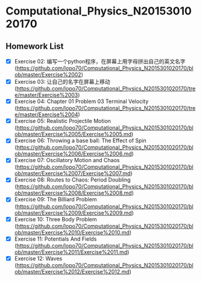 # Computational_Physics_N2015301020170
## Homework List
- [x] Exercise 02: 编写一个python程序，在屏幕上用字母拼出自己的英文名字 (https://github.com/lopo70/Computational_Physics_N2015301020170/blob/master/Exercise%2002)
- [x] Exercise 03: 让自己的名字在屏幕上移动
(https://github.com/lopo70/Computational_Physics_N2015301020170/tree/master/Exercise%2003)
- [x] Exercise 04: Chapter 01 Problem 03 Terminal Velocity
(https://github.com/lopo70/Computational_Physics_N2015301020170/tree/master/Exercise%2004)
- [x] Exercise 05: Realistic Projectile Motion
(https://github.com/lopo70/Computational_Physics_N2015301020170/blob/master/Exercise%2005/Exercise%2005.md)
- [x] Exercise 06: Throwing a base ball: The Effect of Spin
(https://github.com/lopo70/Computational_Physics_N2015301020170/blob/master/Exercise%2006/Exercise%2006.md)
- [x] Exercise 07: Oscillatory Motion and Chaos
(https://github.com/lopo70/Computational_Physics_N2015301020170/blob/master/Exercise%2007/Exercise%2007.md)
- [x] Exercise 08: Routes to Chaos: Period Doubling
(https://github.com/lopo70/Computational_Physics_N2015301020170/blob/master/Exercise%2008/Exercise%2008.md)
- [x] Exercise 09: The Billiard Problem
(https://github.com/lopo70/Computational_Physics_N2015301020170/blob/master/Exercise%2009/Exercise%2009.md)
- [x] Exercise 10: Three Body Problem
(https://github.com/lopo70/Computational_Physics_N2015301020170/blob/master/Exercise%2010/Exercise%2010.md)
- [x] Exercise 11: Potentials And Fields
(https://github.com/lopo70/Computational_Physics_N2015301020170/blob/master/Exercise%2011/Exercise%2011.md)
-[x] Exercise 12: Waves
(https://github.com/lopo70/Computational_Physics_N2015301020170/blob/master/Exercise%2012/Exercise%2012.md)
